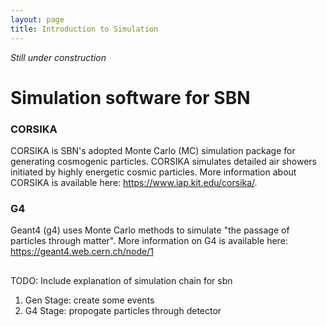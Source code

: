 ```yaml
---
layout: page
title: Introduction to Simulation
---
```


*Still under construction*

# Simulation software for SBN
### CORSIKA 
CORSIKA is SBN's adopted Monte Carlo (MC) simulation package for generating cosmogenic particles. CORSIKA simulates detailed air showers initiated by highly energetic cosmic particles. More information about CORSIKA is available here: https://www.iap.kit.edu/corsika/. 


### G4
Geant4 (g4) uses Monte Carlo methods to simulate "the passage of particles through matter". More information on G4 is available here: https://geant4.web.cern.ch/node/1
##



TODO: Include explanation of simulation chain for sbn
 
1. Gen Stage: create some events
2. G4 Stage: propogate particles through detector 
